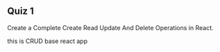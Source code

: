 ## Quiz 1
Create a Complete Create Read Update And Delete Operations in React.

this is CRUD base react app 


